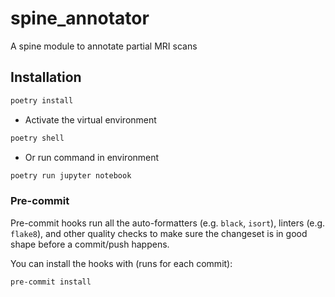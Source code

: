 # spine_annotator

A spine module to annotate partial MRI scans


## Installation

```sh
poetry install
```

* Activate the virtual environment

```sh
poetry shell
```

* Or run command in environment

```sh
poetry run jupyter notebook
```

### Pre-commit

Pre-commit hooks run all the auto-formatters (e.g. `black`, `isort`), linters (e.g. `flake8`), and other quality
 checks to make sure the changeset is in good shape before a commit/push happens.

You can install the hooks with (runs for each commit):

```sh
pre-commit install
```
